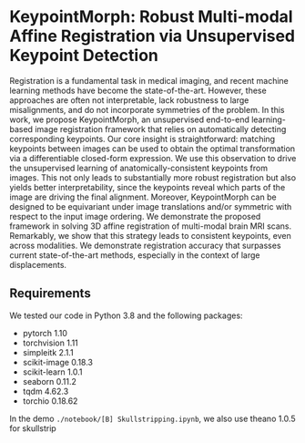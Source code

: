 # KeypointMorph: Robust Multi-modal Affine Registration via Unsupervised Keypoint Detection

Registration is a fundamental task in medical imaging, and recent machine learning methods have become the state-of-the-art. However, these approaches are often not interpretable, lack robustness to large misalignments, and do not incorporate symmetries of the problem. In this work, we propose KeypointMorph, an unsupervised end-to-end learning-based image registration framework that relies on automatically detecting corresponding keypoints. Our core insight is straightforward: matching keypoints between images can be used to obtain the optimal transformation via a differentiable closed-form expression. We use this observation to drive the unsupervised learning of anatomically-consistent keypoints from images. This not only leads to substantially more robust registration but also yields better interpretability, since the keypoints reveal which parts of the image are driving the final alignment. Moreover, KeypointMorph can be designed to be equivariant under image translations and/or symmetric with respect to the input image ordering. We demonstrate the proposed framework in solving 3D affine registration of multi-modal brain MRI scans. Remarkably, we show that this strategy leads to consistent keypoints, even across modalities. We demonstrate registration accuracy that surpasses current state-of-the-art methods, especially in the context of large displacements.

## Requirements
We tested our code in Python 3.8 and the following packages:
- pytorch 1.10
- torchvision 1.11
- simpleitk 2.1.1
- scikit-image 0.18.3
- scikit-learn 1.0.1
- seaborn 0.11.2
- tqdm 4.62.3
- torchio 0.18.62

In the demo `./notebook/[B] Skullstripping.ipynb`, we also use theano 1.0.5 for skullstrip
